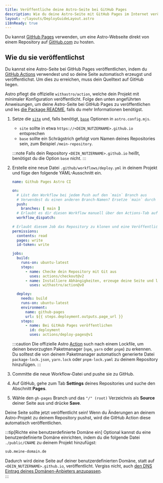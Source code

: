 ```yaml
---
title: Veröffentliche deine Astro-Seite bei GitHub Pages
description: Wie du deine Astro-Seite mit GitHub Pages im Internet veröffentlichst.
layout: ~/layouts/DeployGuideLayout.astro
i18nReady: true
---
```


Du kannst [GitHub Pages](https://pages.github.com/) verwenden, um eine Astro-Webseite direkt von einem Repository auf [GitHub.com](https://github.com/) zu hosten.

## Wie du sie veröffentlichst

Du kannst eine Astro-Seite bei GitHub Pages veröffentlichen, indem du [GitHub Actions](https://github.com/features/actions) verwendest und so deine Seite automatisch erzeugst und veröffentlichst. Um dies zu erreichen, muss dein Quelltext auf GitHub liegen.

Astro pflegt die offizielle `withastro/action`, welche dein Projekt mit minimaler Konfiguration veröffentlicht. Folge den unten angeführten Anweisungen, um deine Astro-Seite bei GitHub Pages zu veröffentlichen und les [die Package README](https://github.com/withastro/action), falls du mehr Informationen benötigst.

1. Setze die [`site`](/de/reference/configuration-reference/#site) und, falls benötigt, [`base`](/de/reference/configuration-reference/#base) Optionen in `astro.config.mjs`.
    - `site` sollte in etwa `https://<DEIN_NUTZERNAME>.github.io` entsprechen
    - `base` sollte ein Schrägstrich gefolgt vom Namen deines Repositories sein, zum Beispiel `/mein-repository`.
    
    :::note
    Falls dein Repository `<DEIN_NUTZERNAME>.github.io` heißt, benötigst du die Option `base` nicht.
    :::

2. Erstelle eine neue Datei `.github/workflows/deploy.yml` in deinem Projekt und füge den folgende YAML-Ausschnitt ein.

    ```yaml
    name: Github Pages Astro CI

    on:
      # Löst den Workflow bei jedem Push auf den `main` Branch aus
      # Verwendest du einen anderen Branch-Namen? Ersetze `main` durch den Namen deines Branches
      push:
        branches: [ main ]
      # Erlaubt es dir diesen Workflow manuell über den Actions-Tab auf GitHub zu starten
      workflow_dispatch:
      
    # Erlaubt diesem Job das Repository zu klonen und eine Veröffentlichung bei GitHub Pages zu erstellen
    permissions:
      contents: read
      pages: write
      id-token: write

    jobs:
      build:
        runs-on: ubuntu-latest
        steps:
          - name: Checke dein Repository mit Git aus
            uses: actions/checkout@v2          
          - name: Installiere Abhängigkeiten, erzeuge deine Seite und lade sie hoch
            uses: withastro/action@v0

      deploy:
        needs: build
        runs-on: ubuntu-latest
        environment:
          name: github-pages
          url: ${{ steps.deployment.outputs.page_url }}
        steps:
          - name: Bei GitHub Pages veröffentlichen
            id: deployment
            uses: actions/deploy-pages@v1
    ```
    
    :::caution
    Die offizielle Astro [Action](https://github.com/withastro/action) such nach einem Lockfile, um deinen bevorzugten Paketmanager (`npm`, `yarn` oder `pnpm`) zu erkennen. Du solltest die von deinem Paketmanager automatisch generierte Datei `package-lock.json`, `yarn.lock` oder `pnpm-lock.yaml` zu deinem Repository hinzufügen.
    :::

3. Committe die neue Workflow-Datei und pushe sie zu GitHub.

4. Auf GitHub, gehe zum Tab **Settings** deines Repositories und suche den Abschnitt **Pages**.  

5. Wähle den `gh-pages` Branch und das `"/" (root)` Verzeichnis als **Source** deiner Seite aus und drücke **Save**.  
  
Deine Seite sollte jetzt veröffentlicht sein! Wenn du Änderungen an deinem Astro-Projekt zu deinem Repository pushst, wird die GitHub Action diese automatisch veröffentlichen.

:::tip[Richte eine benutzerdefinierte Domäne ein]
Optional kannst du eine benutzerdefinierte Domäne einrichten, indem du die folgende Datei `./public/CNAME` zu deinem Projekt hinzufügst:

```txt title="public/CNAME"
sub.meine-domain.de
```

Dadurch wird deine Seite auf deiner benutzerdefinierten Domäne, statt auf `<DEIN_NUTZERNAME>.github.io`, veröffentlicht. Vergiss nicht, auch [den DNS Eintrag deines Domänen-Anbieters anzupassen](https://docs.github.com/en/pages/configuring-a-custom-domain-for-your-github-pages-site/managing-a-custom-domain-for-your-github-pages-site#configuring-a-subdomain).   
:::
